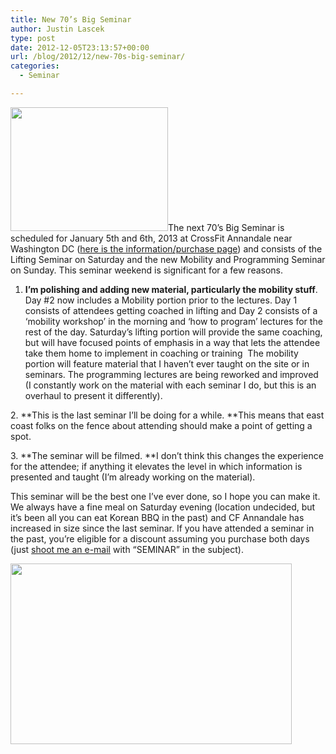 ```yaml
---
title: New 70’s Big Seminar
author: Justin Lascek
type: post
date: 2012-12-05T23:13:57+00:00
url: /blog/2012/12/new-70s-big-seminar/
categories:
  - Seminar

---
```

[<img data-attachment-id="8176" data-permalink="/blog/2012/12/new-70s-big-seminar/workshop1/" data-orig-file="/2012/12/workshop1.jpg" data-orig-size="770,605" data-comments-opened="1" data-image-meta="{&quot;aperture&quot;:&quot;0&quot;,&quot;credit&quot;:&quot;&quot;,&quot;camera&quot;:&quot;&quot;,&quot;caption&quot;:&quot;&quot;,&quot;created_timestamp&quot;:&quot;0&quot;,&quot;copyright&quot;:&quot;&quot;,&quot;focal_length&quot;:&quot;0&quot;,&quot;iso&quot;:&quot;0&quot;,&quot;shutter_speed&quot;:&quot;0&quot;,&quot;title&quot;:&quot;&quot;}" data-image-title="workshop1" data-image-description="" data-medium-file="/2012/12/workshop1-200x157.jpg" data-large-file="/2012/12/workshop1-450x353.jpg" class="alignright  wp-image-8176" title="workshop1" src="/2012/12/workshop1-450x353.jpg" alt="" width="252" height="198" srcset="/2012/12/workshop1-450x353.jpg 450w, /2012/12/workshop1-150x117.jpg 150w, /2012/12/workshop1-200x157.jpg 200w, /2012/12/workshop1-381x300.jpg 381w, /2012/12/workshop1.jpg 770w" sizes="(max-width: 252px) 100vw, 252px" />][1]The next 70&#8217;s Big Seminar is scheduled for January 5th and 6th, 2013 at CrossFit Annandale near Washington DC (<a href="http://wp.me/PEKxw-27q" target="_blank">here is the information/purchase page</a>) and consists of the Lifting Seminar on Saturday and the new Mobility and Programming Seminar on Sunday. This seminar weekend is significant for a few reasons.

1. **I&#8217;m polishing and adding new material, particularly the mobility stuff**. Day #2 now includes a Mobility portion prior to the lectures. Day 1 consists of attendees getting coached in lifting and Day 2 consists of a &#8216;mobility workshop&#8217; in the morning and &#8216;how to program&#8217; lectures for the rest of the day. Saturday&#8217;s lifting portion will provide the same coaching, but will have focused points of emphasis in a way that lets the attendee take them home to implement in coaching or training  The mobility portion will feature material that I haven&#8217;t ever taught on the site or in seminars. The programming lectures are being reworked and improved (I constantly work on the material with each seminar I do, but this is an overhaul to present it differently).

2. **This is the last seminar I&#8217;ll be doing for a while. **This means that east coast folks on the fence about attending should make a point of getting a spot.

3. **The seminar will be filmed. **I don&#8217;t think this changes the experience for the attendee; if anything it elevates the level in which information is presented and taught (I&#8217;m already working on the material).

This seminar will be the best one I&#8217;ve ever done, so I hope you can make it. We always have a fine meal on Saturday evening (location undecided, but it&#8217;s been all you can eat Korean BBQ in the past) and CF Annandale has increased in size since the last seminar. If you have attended a seminar in the past, you&#8217;re eligible for a discount assuming you purchase both days (just <a href="mailto:justin@70sbig.com" target="_blank">shoot me an e-mail</a> with &#8220;SEMINAR&#8221; in the subject).

[<img data-attachment-id="8175" data-permalink="/blog/2012/12/new-70s-big-seminar/teaching-2/" data-orig-file="/2012/12/teaching.jpg" data-orig-size="634,408" data-comments-opened="1" data-image-meta="{&quot;aperture&quot;:&quot;2.8&quot;,&quot;credit&quot;:&quot;&quot;,&quot;camera&quot;:&quot;iPhone 4&quot;,&quot;caption&quot;:&quot;&quot;,&quot;created_timestamp&quot;:&quot;1338628483&quot;,&quot;copyright&quot;:&quot;&quot;,&quot;focal_length&quot;:&quot;3.85&quot;,&quot;iso&quot;:&quot;125&quot;,&quot;shutter_speed&quot;:&quot;0.066666666666667&quot;,&quot;title&quot;:&quot;&quot;}" data-image-title="teaching" data-image-description="" data-medium-file="/2012/12/teaching-200x128.jpg" data-large-file="/2012/12/teaching-450x289.jpg" class="aligncenter size-large wp-image-8175" title="teaching" src="/2012/12/teaching-450x289.jpg" alt="" width="450" height="289" srcset="/2012/12/teaching-450x289.jpg 450w, /2012/12/teaching-150x96.jpg 150w, /2012/12/teaching-200x128.jpg 200w, /2012/12/teaching-466x300.jpg 466w, /2012/12/teaching.jpg 634w" sizes="(max-width: 450px) 100vw, 450px" />][2]

 [1]: /2012/12/workshop1.jpg
 [2]: /2012/12/teaching.jpg

